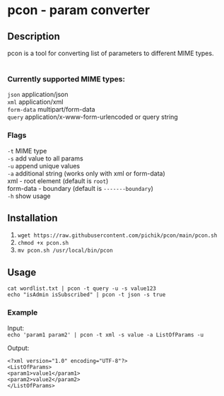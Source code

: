 # pcon - param converter

## Description
pcon is a tool for converting list of parameters to different MIME types.  
&nbsp;&nbsp;  
### Currently supported MIME types:  
`json`      application/json  
`xml`       application/xml  
`form-data` multipart/form-data  
`query`     application/x-www-form-urlencoded or query string   

### Flags

`-t` MIME type  
`-s` add value to all params  
`-u` append unique values  
`-a` additional string (works only with xml or form-data)  
    xml - root element (default is `root`)  
    form-data - boundary (default is `-------boundary`)  
`-h` show usage

## Installation

1. `wget https://raw.githubusercontent.com/pichik/pcon/main/pcon.sh`
2. `chmod +x pcon.sh`
3. `mv pcon.sh /usr/local/bin/pcon`

## Usage

`cat wordlist.txt | pcon -t query -u -s value123`  
`echo "isAdmin isSubscribed" | pcon -t json -s true`

### Example

Input:  
`echo 'param1 param2' | pcon -t xml -s value -a ListOfParams -u`

Output:  
```
<?xml version="1.0" encoding="UTF-8"?>
<ListOfParams>
<param1>value1</param1>
<param2>value2</param2>
</ListOfParams>
```
